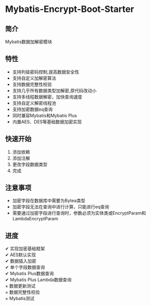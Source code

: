 # Mybatis-Encrypt-Boot-Starter
## 简介
Mybatis数据加解密模块

## 特性  
- 支持列级密码控制,提高数据安全性  
- 支持自定义加解密算法  
- 支持数据完整性校验
- 支持几乎所有数据类型加解密,原代码改动小
- 支持多线程数据解密，加快查询速度
- 支持自定义解密线程池
- 支持加密数据eq查询
- 同时兼容Mybatis和Mybatis Plus
- 内置AES、DES等基础数据加密实现

## 快速开始
1. 添加依赖
2. 添加注解
3. 更改字段数据类型
4. 完成

## 注意事项
- 加密字段在数据库中需要为Bytea类型
- 加密字段无法在查询中进行计算，只能进行eq查询
- 需要通过加密字段进行查询时，参数必须为实体类或EncryptParam和LambdaEncryptParam

## 进度
✔ 实现加密基础框架  
✔ AES默认实现  
✔ 数据插入加密  
✔ 单个字段数据查询  
✔ Mybatis Plus数据查询  
✔ Mybatis Plus Lambda数据查询  
× 数据更新测试  
× 数据完整性校验  
× Mybatis测试  
